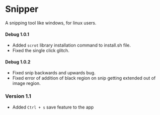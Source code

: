 # Snipper
A snipping tool like windows, for linux users. 

#### Debug 1.0.1
- Added `scrot` library installation command to install.sh file.
- Fixed the single click glitch.
#### Debug 1.0.2
- Fixed snip backwards and upwards bug.
- Fixed error of addition of black region on snip getting extended out of image region.

### Version 1.1
- Added `Ctrl + s` save feature to the app
